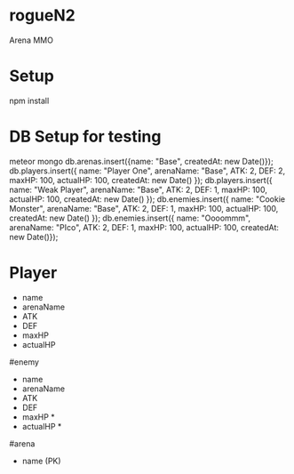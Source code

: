 # rogueN2
Arena MMO
# Setup
npm install
# DB Setup for testing
meteor mongo
db.arenas.insert({name: "Base", createdAt: new Date()});
db.players.insert({ name: "Player One", arenaName: "Base", ATK: 2, DEF: 2, maxHP: 100, actualHP: 100, createdAt: new Date() });
db.players.insert({ name: "Weak Player", arenaName: "Base", ATK: 2, DEF: 1, maxHP: 100, actualHP: 100, createdAt: new Date() });
db.enemies.insert({ name: "Cookie Monster", arenaName: "Base", ATK: 2, DEF: 1, maxHP: 100, actualHP: 100, createdAt: new Date() });
db.enemies.insert({ name: "Oooommm", arenaName: "PIco", ATK: 2, DEF: 1, maxHP: 100, actualHP: 100, createdAt: new Date()});

# Player
- name
- arenaName
- ATK
- DEF
- maxHP
- actualHP

#enemy
- name
- arenaName
- ATK
- DEF
- maxHP *
- actualHP *

#arena
- name (PK)
